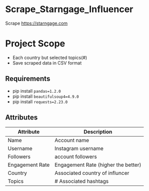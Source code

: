 # Scrape_Starngage_Influencer
Scrape https://starngage.com

# Project Scope
- Each country but selected topics(#)
- Save scraped data in CSV format

## Requirements
- pip install `pandas=1.2.0`
- pip install `beautifulsoup4=4.9.0`
- pip install `requests=2.23.0`

## Attributes
|   Attribute     |  Description                                    |
|-----------------|-------------------------------------------------|
|   Name          |  Account name                                   |
|   Username      |  Instagram username                             |
|   Followers     |  account followers                              |
| Engagement Rate |  Engagement Rate (higher the better)            |
|     Country     |  Associated country of influncer                |
|     Topics      |  # Associated hashtags                          |
